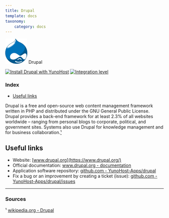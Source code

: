 ```yaml
---
title: Drupal
template: docs
taxonomy:
    category: docs
---
```


<img src="/images/drupal_logo.svg" height="80px" alt="Drupal's logo"> Drupal

[![Install Drupal with YunoHost](https://install-app.yunohost.org/install-with-yunohost.png)](https://install-app.yunohost.org/?app=drupal) [![Integration level](https://dash.yunohost.org/integration/drupal.svg)](https://dash.yunohost.org/appci/app/drupal)

### Index

- [Useful links](#useful-links)

Drupal is a free and open-source web content management framework written in PHP and distributed under the GNU General Public License. Drupal provides a back-end framework for at least 2.3% of all websites worldwide – ranging from personal blogs to corporate, political, and government sites. Systems also use Drupal for knowledge management and for business collaboration.[¹](#sources)

## Useful links

+ Website: [www.drupal.org](https://www.drupal.org/)
+ Official documentation: [www.drupal.org - documentation](https://www.drupal.org/documentation)
+ Application software repository: [github.com - YunoHost-Apps/drupal](https://github.com/YunoHost-Apps/drupal_ynh)
+ Fix a bug or an improvement by creating a ticket (issue): [github.com - YunoHost-Apps/drupal/issues](https://github.com/YunoHost-Apps/drupal_ynh/issues)

-----

### Sources

¹ [wikipedia.org - Drupal](https://en.wikipedia.org/wiki/Drupal)
